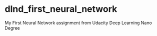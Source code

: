 # dlnd_first_neural_network
My First Neural Network assignment from Udacity Deep Learning Nano Degree
